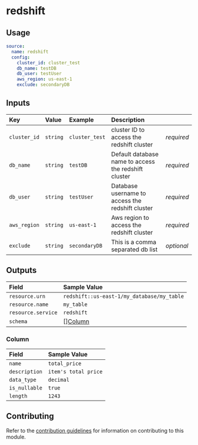 # redshift

## Usage

```yaml
source:
  name: redshift
  config:
    cluster_id: cluster_test
    db_name: testDB
    db_user: testUser
    aws_region: us-east-1
    exclude: secondaryDB
```

## Inputs

| Key | Value | Example | Description |    |
| :-- | :---- | :------ | :---------- | :- |
| `cluster_id` | `string` | `cluster_test` | cluster ID to access the redshift cluster | *required* |
| `db_name` | `string` | `testDB` | Default database name to access the redshift cluster | *required* |
| `db_user` | `string` | `testUser` | Database username to access the redshift cluster | *required* |
| `aws_region` | `string` | `us-east-1` | Aws region to access the redshift cluster | *required* |
| `exclude` | `string` | `secondaryDB` | This is a comma separated db list | *optional* |

## Outputs

| Field                | Sample Value                               |
|:---------------------|:-------------------------------------------|
| `resource.urn`       | `redshift::us-east-1/my_database/my_table` |
| `resource.name`      | `my_table`                                 |
| `resource.service`   | `redshift`                                 |
| `schema`             | [][Column](#column)                        |

### Column

| Field         | Sample Value         |
|:--------------|:---------------------|
| `name`        | `total_price`        |
| `description` | `item's total price` |
| `data_type`   | `decimal`            |
| `is_nullable` | `true`               |
| `length`      | `1243`               |

## Contributing

Refer to the [contribution guidelines](../../../docs/contribute/guide.md#adding-a-new-extractor) for information on contributing to this module.
